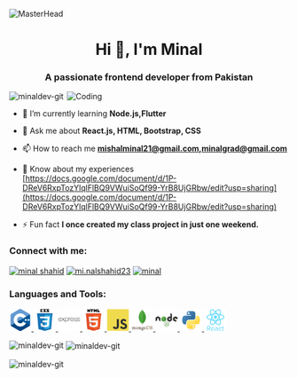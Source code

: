 ![MasterHead](https://indoanalytica.com/static/images/bannerr.gif)
<h1 align="center">Hi 👋, I'm Minal</h1>
<h3 align="center">A passionate frontend developer from Pakistan</h3>
<img align= "right" alt="Coding" width= "400" src="https://cdn.dribbble.com/users/4055494/screenshots/15215756/media/d2b66c4ca0192aa26d103448b3d1518b.gif">
<p align="left"> <img src="https://komarev.com/ghpvc/?username=minaldev-git&label=Profile%20views&color=0e75b6&style=flat" alt="minaldev-git" /> </p>

- 🌱 I’m currently learning **Node.js,Flutter**

- 💬 Ask me about **React.js, HTML, Bootstrap, CSS**

- 📫 How to reach me **mishalminal21@gmail.com,minalgrad@gmail.com**

- 📄 Know about my experiences [https://docs.google.com/document/d/1P-DReV6RxpTozYlqlFlBQ9VWuiSoQf99-YrB8UjGRbw/edit?usp=sharing](https://docs.google.com/document/d/1P-DReV6RxpTozYlqlFlBQ9VWuiSoQf99-YrB8UjGRbw/edit?usp=sharing)

- ⚡ Fun fact **I once created my class project in just one weekend.**

<h3 align="left">Connect with me:</h3>
<p align="left">
<a href="https://linkedin.com/in/minal shahid" target="blank"><img align="center" src="https://raw.githubusercontent.com/rahuldkjain/github-profile-readme-generator/master/src/images/icons/Social/linked-in-alt.svg" alt="minal shahid" height="30" width="40" /></a>
<a href="https://instagram.com/mi.nalshahid23" target="blank"><img align="center" src="https://raw.githubusercontent.com/rahuldkjain/github-profile-readme-generator/master/src/images/icons/Social/instagram.svg" alt="mi.nalshahid23" height="30" width="40" /></a>
<a href="https://www.hackerrank.com/minal" target="blank"><img align="center" src="https://raw.githubusercontent.com/rahuldkjain/github-profile-readme-generator/master/src/images/icons/Social/hackerrank.svg" alt="minal" height="30" width="40" /></a>
</p>

<h3 align="left">Languages and Tools:</h3>
<p align="left"> <a href="https://www.w3schools.com/cpp/" target="_blank" rel="noreferrer"> <img src="https://raw.githubusercontent.com/devicons/devicon/master/icons/cplusplus/cplusplus-original.svg" alt="cplusplus" width="40" height="40"/> </a> <a href="https://www.w3schools.com/css/" target="_blank" rel="noreferrer"> <img src="https://raw.githubusercontent.com/devicons/devicon/master/icons/css3/css3-original-wordmark.svg" alt="css3" width="40" height="40"/> </a> <a href="https://expressjs.com" target="_blank" rel="noreferrer"> <img src="https://raw.githubusercontent.com/devicons/devicon/master/icons/express/express-original-wordmark.svg" alt="express" width="40" height="40"/> </a> <a href="https://www.w3.org/html/" target="_blank" rel="noreferrer"> <img src="https://raw.githubusercontent.com/devicons/devicon/master/icons/html5/html5-original-wordmark.svg" alt="html5" width="40" height="40"/> </a> <a href="https://developer.mozilla.org/en-US/docs/Web/JavaScript" target="_blank" rel="noreferrer"> <img src="https://raw.githubusercontent.com/devicons/devicon/master/icons/javascript/javascript-original.svg" alt="javascript" width="40" height="40"/> </a> <a href="https://www.mongodb.com/" target="_blank" rel="noreferrer"> <img src="https://raw.githubusercontent.com/devicons/devicon/master/icons/mongodb/mongodb-original-wordmark.svg" alt="mongodb" width="40" height="40"/> </a> <a href="https://nodejs.org" target="_blank" rel="noreferrer"> <img src="https://raw.githubusercontent.com/devicons/devicon/master/icons/nodejs/nodejs-original-wordmark.svg" alt="nodejs" width="40" height="40"/> </a> <a href="https://www.python.org" target="_blank" rel="noreferrer"> <img src="https://raw.githubusercontent.com/devicons/devicon/master/icons/python/python-original.svg" alt="python" width="40" height="40"/> </a> <a href="https://reactjs.org/" target="_blank" rel="noreferrer"> <img src="https://raw.githubusercontent.com/devicons/devicon/master/icons/react/react-original-wordmark.svg" alt="react" width="40" height="40"/> </a> </p>

<p><img align="left" src="https://github-readme-stats.vercel.app/api/top-langs?username=minaldev-git&show_icons=true&locale=en&layout=compact" alt="minaldev-git" /></p>

<p>&nbsp;<img align="center" src="https://github-readme-stats.vercel.app/api?username=minaldev-git&show_icons=true&locale=en" alt="minaldev-git" /></p>

<p><img align="center" src="https://github-readme-streak-stats.herokuapp.com/?user=minaldev-git&" alt="minaldev-git" /></p>
